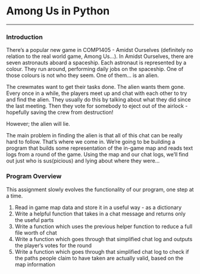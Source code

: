 # Among Us in Python
- - - -
### Introduction
There’s a popular new game in COMP1405 - Amidst Ourselves (definitely no relation to the real world game, Among Us…). In Amidst Ourselves, there are seven astronauts aboard a spaceship. Each astronaut is represented by a colour. They run around, performing daily jobs on the spaceship. One of those colours is not who they seem. One of them… is an alien. 

The crewmates want to get their tasks done. The alien wants them gone. Every once in a while, the players meet up and chat with each other to try and find the alien. They usually do this by talking about what they did since the last meeting. Then they vote for somebody to eject out of the airlock - hopefully saving the crew from destruction! 

However; the alien will lie. 

The main problem in finding the alien is that all of this chat can be really hard to follow. That’s where we come in. We’re going to be building a program that builds some representation of the in-game map and reads text logs from a round of the game. Using the map and our chat logs, we’ll find out just who is sus(picious) and lying about where they were…

### Program Overview
This assignment slowly evolves the functionality of our program, one step at a time. 
1. Read in game map data and store it in a useful way - as a dictionary 
2. Write a helpful function that takes in a chat message and returns only the useful parts 
3. Write a function which uses the previous helper function to reduce a full file worth of chat 
4. Write a function which goes through that simplified chat log and outputs the player’s votes for the round
5. Write a function which goes through that simplified chat log to check if the paths people claim to have taken are actually valid, based on the map information 
